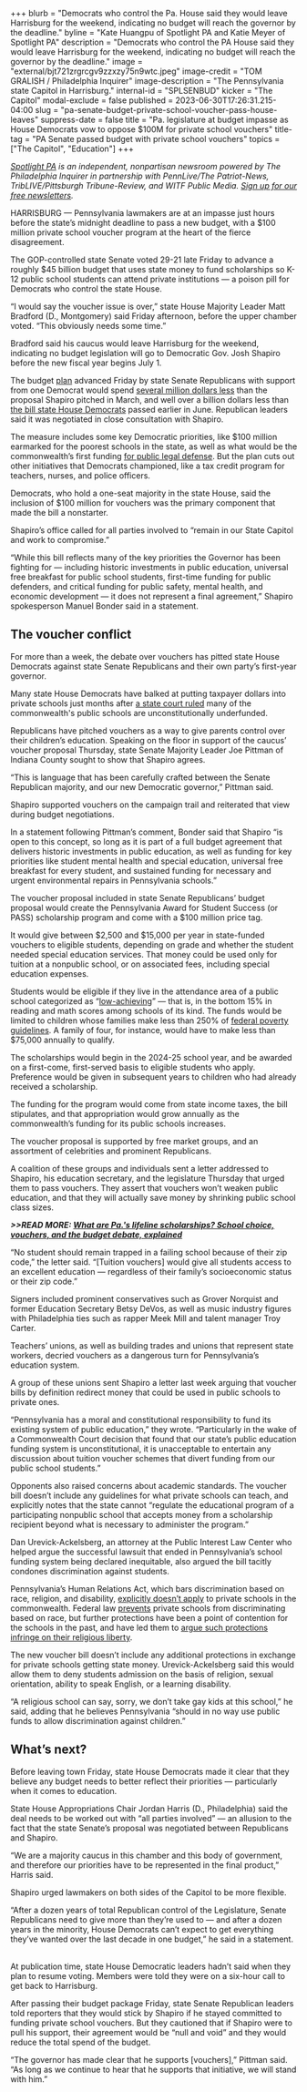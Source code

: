 +++
blurb = "Democrats who control the Pa. House said they would leave Harrisburg for the weekend, indicating no budget will reach the governor by the deadline."
byline = "Kate Huangpu of Spotlight PA and Katie Meyer of Spotlight PA"
description = "Democrats who control the PA House said they would leave Harrisburg for the weekend, indicating no budget will reach the governor by the deadline."
image = "external/bjt721zrgrcgv9zzxzy75n9wtc.jpeg"
image-credit = "TOM GRALISH / Philadelphia Inquirer"
image-description = "The Pennsylvania state Capitol in Harrisburg."
internal-id = "SPLSENBUD"
kicker = "The Capitol"
modal-exclude = false
published = 2023-06-30T17:26:31.215-04:00
slug = "pa-senate-budget-private-school-voucher-pass-house-leaves"
suppress-date = false
title = "Pa. legislature at budget impasse as House Democrats vow to oppose $100M for private school vouchers"
title-tag = "PA Senate passed budget with private school vouchers"
topics = ["The Capitol", "Education"]
+++

<a href="https://www.spotlightpa.org/"><em>Spotlight PA</em></a><em> is an independent, nonpartisan newsroom powered by The Philadelphia Inquirer in partnership with PennLive/The Patriot-News, TribLIVE/Pittsburgh Tribune-Review, and WITF Public Media. </em><a href="https://www.spotlightpa.org/newsletters"><em>Sign up for our free newsletters</em></a><em>.</em>

HARRISBURG — Pennsylvania lawmakers are at an impasse just hours before the state’s midnight deadline to pass a new budget, with a $100 million private school voucher program at the heart of the fierce disagreement.

The GOP-controlled state Senate voted 29-21 late Friday to advance a roughly $45 billion budget that uses state money to fund scholarships so K-12 public school students can attend private institutions — a poison pill for Democrats who control the state House.

“I would say the voucher issue is over,” state House Majority Leader Matt Bradford (D., Montgomery) said Friday afternoon, before the upper chamber voted. “This obviously needs some time.”

<script src="https://www.spotlightpa.org/embed.js" async></script><div data-spl-embed-version="1" data-spl-src="https://www.spotlightpa.org/embeds/newsletter/"></div>

Bradford said his caucus would leave Harrisburg for the weekend, indicating no budget legislation will go to Democratic Gov. Josh Shapiro before the new fiscal year begins July 1.

The budget <a href="https://www.pasenategop.com/wp-content/uploads/2023/06/Tracking-Run-FY-23-24-23-6-29PM-PASS-at-100.pdf">plan</a> advanced Friday by state Senate Republicans with support from one Democrat would spend <a href="https://www.spotlightpa.org/news/2023/03/governor-shapiro-budget-education-spending-conservative/">several million dollars less</a> than the proposal Shapiro pitched in March, and well over a billion dollars less than <a href="https://www.spotlightpa.org/news/2023/06/pa-education-spending-legislature-budget-josh-shapiro/">the bill state House Democrats</a> passed earlier in June. Republican leaders said it was negotiated in close consultation with Shapiro.

The measure includes some key Democratic priorities, like $100 million earmarked for the poorest schools in the state, as well as what would be the commonwealth’s first funding <a href="https://www.spotlightpa.org/news/2023/04/pa-public-defense-gov-shapiro/">for public legal defense</a>. But the plan cuts out other initiatives that Democrats championed, like a tax credit program for teachers, nurses, and police officers.

Democrats, who hold a one-seat majority in the state House, said the inclusion of $100 million for vouchers was the primary component that made the bill a nonstarter.

Shapiro’s office called for all parties involved to “remain in our State Capitol and work to compromise.”

“While this bill reflects many of the key priorities the Governor has been fighting for — including historic investments in public education, universal free breakfast for public school students, first-time funding for public defenders, and critical funding for public safety, mental health, and economic development — it does not represent a final agreement,” Shapiro spokesperson Manuel Bonder said in a statement.

## The voucher conflict

For more than a week, the debate over vouchers has pitted state House Democrats against state Senate Republicans and their own party’s first-year governor.

Many state House Democrats have balked at putting taxpayer dollars into private schools just months after <a href="https://www.spotlightpa.org/news/2023/02/pa-public-school-funding-lawsuit-state-budget-billions/">a state court ruled</a> many of the commonwealth&#39;s public schools are unconstitutionally underfunded.

Republicans have pitched vouchers as a way to give parents control over their children’s education. Speaking on the floor in support of the caucus’ voucher proposal Thursday, state Senate Majority Leader Joe Pittman of Indiana County sought to show that Shapiro agrees.

“This is language that has been carefully crafted between the Senate Republican majority, and our new Democratic governor,” Pittman said.

Shapiro supported vouchers on the campaign trail and reiterated that view during budget negotiations.

In a statement following Pittman’s comment, Bonder said that Shapiro “is open to this concept, so long as it is part of a full budget agreement that delivers historic investments in public education, as well as funding for key priorities like student mental health and special education, universal free breakfast for every student, and sustained funding for necessary and urgent environmental repairs in Pennsylvania schools.”

The voucher proposal included in state Senate Republicans’ budget proposal would create the Pennsylvania Award for Student Success (or PASS) scholarship program and come with a $100 million price tag.

It would give between $2,500 and $15,000 per year in state-funded vouchers to eligible students, depending on grade and whether the student needed special education services. That money could be used only for tuition at a nonpublic school, or on associated fees, including special education expenses.

Students would be eligible if they live in the attendance area of a public school categorized as “<a href="https://casetext.com/statute/pennsylvania-statutes/statutes-unconsolidated/title-24-ps-education/chapter-1-public-school-code-of-1949/article-xx-b-educational-tax-credits/section-20-2002-b-definitions">low-achieving</a>” — that is, in the bottom 15% in reading and math scores among schools of its kind. The funds would be limited to children whose families make less than 250% of <a href="https://aspe.hhs.gov/topics/poverty-economic-mobility/poverty-guidelines">federal poverty guidelines</a>. A family of four, for instance, would have to make less than $75,000 annually to qualify.

The scholarships would begin in the 2024-25 school year, and be awarded on a first-come, first-served basis to eligible students who apply. Preference would be given in subsequent years to children who had already received a scholarship.

The funding for the program would come from state income taxes, the bill stipulates, and that appropriation would grow annually as the commonwealth’s funding for its public schools increases.

The voucher proposal is supported by free market groups, and an assortment of celebrities and prominent Republicans.

A coalition of these groups and individuals sent a letter addressed to Shapiro, his education secretary, and the legislature Thursday that urged them to pass vouchers. They assert that vouchers won’t weaken public education, and that they will actually save money by shrinking public school class sizes.

<strong><em>&gt;&gt;READ MORE: </em></strong><a href="https://www.spotlightpa.org/news/2023/06/pa-school-choice-voucher-budget-explain-history-tax-credit/"><strong><em>What are Pa.&#39;s lifeline scholarships? School choice, vouchers, and the budget debate, explained</em></strong></a><strong><em></em></strong>

“​​No student should remain trapped in a failing school because of their zip code,” the letter said. “\[Tuition vouchers\] would give all students access to an excellent education — regardless of their family’s socioeconomic status or their zip code.”

Signers included prominent conservatives such as Grover Norquist and former Education Secretary Betsy DeVos, as well as music industry figures with Philadelphia ties such as rapper Meek Mill and talent manager Troy Carter.

Teachers’ unions, as well as building trades and unions that represent state workers, decried vouchers as a dangerous turn for Pennsylvania’s education system.

A group of these unions sent Shapiro a letter last week arguing that voucher bills by definition redirect money that could be used in public schools to private ones.

“Pennsylvania has a moral and constitutional responsibility to fund its existing system of public education,” they wrote. “Particularly in the wake of a Commonwealth Court decision that found that our state’s public education funding system is unconstitutional, it is unacceptable to entertain any discussion about tuition voucher schemes that divert funding from our public school students.”

Opponents also raised concerns about academic standards. The voucher bill doesn’t include any guidelines for what private schools can teach, and explicitly notes that the state cannot “regulate the educational program of a participating nonpublic school that accepts money from a scholarship recipient beyond what is necessary to administer the program.”

Dan Urevick-Ackelsberg, an attorney at the Public Interest Law Center who helped argue the successful lawsuit that ended in Pennsylvania’s school funding system being declared inequitable, also argued the bill tacitly condones discrimination against students.

Pennsylvania’s Human Relations Act, which bars discrimination based on race, religion, and disability, <a href="https://www.phrc.pa.gov/AboutUs/Documents/Fair%20Education.pdf">explicitly doesn’t apply</a> to private schools in the commonwealth. Federal law <a href="https://www.law.cornell.edu/uscode/text/42/1981">prevents</a> private schools from discriminating based on race, but further protections have been a point of contention for the schools in the past, and have led them to <a href="https://whyy.org/segments/after-pressure-from-religious-schools-pa-removes-nondiscrimination-language-from-tax-credit-program/">argue such protections infringe on their religious liberty</a>.

The new voucher bill doesn’t include any additional protections in exchange for private schools getting state money. Urevick-Ackelsberg said this would allow them to deny students admission on the basis of religion, sexual orientation, ability to speak English, or a learning disability.

“A religious school can say, sorry, we don’t take gay kids at this school,” he said, adding that he believes Pennsylvania “should in no way use public funds to allow discrimination against children.”

<script src="https://www.spotlightpa.org/embed.js" async></script><div data-spl-embed-version="1" data-spl-src="https://www.spotlightpa.org/embeds/donate/"></div>

## What’s next?

Before leaving town Friday, state House Democrats made it clear that they believe any budget needs to better reflect their priorities — particularly when it comes to education.

State House Appropriations Chair Jordan Harris (D., Philadelphia) said the deal needs to be worked out with “all parties involved” — an allusion to the fact that the state Senate’s proposal was negotiated between Republicans and Shapiro.

“We are a majority caucus in this chamber and this body of government, and therefore our priorities have to be represented in the final product,” Harris said.

Shapiro urged lawmakers on both sides of the Capitol to be more flexible.

“After a dozen years of total Republican control of the Legislature, Senate Republicans need to give more than they’re used to — and after a dozen years in the minority, House Democrats can’t expect to get everything they’ve wanted over the last decade in one budget,” he said in a statement.

<br/>At publication time, state House Democratic leaders hadn’t said when they plan to resume voting. Members were told they were on a six-hour call to get back to Harrisburg.

After passing their budget package Friday, state Senate Republican leaders told reporters that they would stick by Shapiro if he stayed committed to funding private school vouchers. But they cautioned that if Shapiro were to pull his support, their agreement would be “null and void” and they would reduce the total spend of the budget.

“The governor has made clear that he supports \[vouchers\],” Pittman said. “As long as we continue to hear that he supports that initiative, we will stand with him.”

